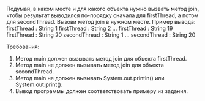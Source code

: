 
Подумай, в каком месте и для какого объекта нужно вызвать метод join, чтобы результат выводился по-порядку
сначала для firstThread, а потом для secondThread.
Вызови метод join в нужном месте.
Пример вывода:
firstThread : String 1
firstThread : String 2
...
firstThread : String 19
firstThread : String 20
secondThread : String 1
...
secondThread : String 20


Требования:
1.	Метод main должен вызывать метод join для объекта firstThread.
2.	Метод main не должен вызывать метод join для объекта secondThread.
3.	Метод main не должен вызывать System.out.println() или System.out.print().
4.	Вывод программы должен соответствовать примеру из задания.


